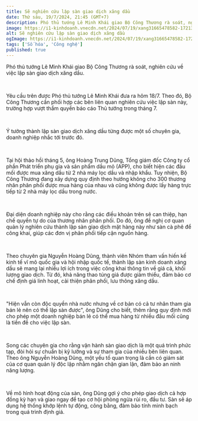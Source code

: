 ```yaml
---
title: Sẽ nghiên cứu lập sàn giao dịch xăng dầu
date: Thứ sáu, 19/7/2024, 21:45 (GMT+7)
description: Phó thủ tướng Lê Minh Khái giao Bộ Công Thương rà soát, nghiên cứu về việc lập sàn giao dịch xăng dầu.
image: https://i1-kinhdoanh.vnecdn.net/2024/07/19/xang31665478582-1721382573-172-1741-9880-1721383081.jpg?w=220&h=132&q=100&dpr=1&fit=crop&s=OXyvFmOMluXk1xlsVyZcNg
alt: Sẽ nghiên cứu lập sàn giao dịch xăng dầu
ogImage: https://i1-kinhdoanh.vnecdn.net/2024/07/19/xang31665478582-1721382573-172-1741-9880-1721383081.jpg?w=220&h=132&q=100&dpr=1&fit=crop&s=OXyvFmOMluXk1xlsVyZcNg
tags: ['Số hóa', 'Công nghệ']
published: true
---
```


Phó thủ tướng Lê Minh Khái giao Bộ Công Thương rà soát, nghiên cứu về việc lập sàn giao dịch xăng dầu.

<br/>

Yêu cầu trên được Phó thủ tướng Lê Minh Khái đưa ra hôm 18/7. Theo đó, Bộ Công Thương cần phối hợp các bên liên quan nghiên cứu việc lập sàn này, trường hợp vượt thẩm quyền báo cáo Thủ tướng trong tháng 7.

<br/>

Ý tưởng thành lập sàn giao dịch xăng dầu từng được một số chuyên gia, doanh nghiệp nhắc tới trước đó.

<br/>

Tại hội thảo hồi tháng 5, ông Hoàng Trung Dũng, Tổng giám đốc Công ty cổ phần Phát triển phụ gia và sản phẩm dầu mỏ (APP), cho biết hiện các đầu mối được mua xăng dầu từ 2 nhà máy lọc dầu và nhập khẩu. Tuy nhiện, Bộ Công Thương đang xây dựng quy định theo hướng không cho 300 thương nhân phân phối được mua hàng của nhau và cũng không được lấy hàng trực tiếp từ 2 nhà máy lọc dầu trong nước.

<br/>

Đại diện doanh nghiệp này cho rằng các điều khoản trên sẽ can thiệp, hạn chế quyền tự do của thương nhân phân phối. Do đó, ông đề nghị cơ quan quản lý nghiên cứu thành lập sàn giao dịch mặt hàng này như sàn cà phê để công khai, giúp các đơn vị phân phối tiếp cận nguồn hàng.

<br/>

Theo chuyên gia Nguyễn Hoàng Dũng, thành viên Nhóm tham vấn hiến kế kinh tế vĩ mô quốc gia và hội nhập quốc tế, thành lập sàn kinh doanh xăng dầu sẽ mang lại nhiều lợi ích trong việc công khai thông tin về giá cả, khối lượng giao dịch. Từ đó, khả năng thao túng giá được giảm thiểu, đảm bảo cơ chế định giá 
linh hoạt, cải thiện phân phối, lưu thông xăng dầu.

<br/>

"Hiện vẫn còn độc quyền nhà nước nhưng về cơ bản có cả tư nhân tham gia bán lẻ nên có thể lập sàn được", ông Dũng cho biết, thêm rằng quy định mới cho phép một doanh nghiệp bán lẻ có thể mua hàng từ nhiều đầu mối cũng là tiền đề cho việc lập sàn.

<br/>

Song các chuyên gia cho rằng vận hành sàn giao dịch là một quá trình phức tạp, đòi hỏi sự chuẩn bị kỹ lưỡng và sự tham gia của nhiều bên liên quan. Theo ông Nguyễn Hoàng Dũng, một yếu tố quan trọng là cần có giám sát của cơ quan quản lý độc lập nhằm ngăn chặn gian lận, đảm bảo an ninh năng lượng.

<br/>

Về mô hình hoạt động của sàn, ông Dũng gợi ý cho phép giao dịch cả hợp đồng kỳ hạn và giao ngay để tạo cơ hội phòng ngừa rủi ro, đầu tư. Sàn sẽ áp dụng hệ thống khớp lệnh tự động, công bằng, đảm bảo tính minh bạch trong quá trình định giá.